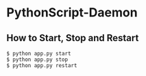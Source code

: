 # PythonScript-Daemon

## How to Start, Stop and Restart

```shell
$ python app.py start
$ python app.py stop
$ python app.py restart
```
